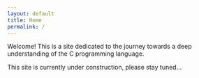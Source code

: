 ```yaml
---
layout: default
title: Home
permalink: /
---
```


Welcome! This is a site dedicated to the journey towards a deep understanding of the C programming language.

This site is currently under construction, please stay tuned...
